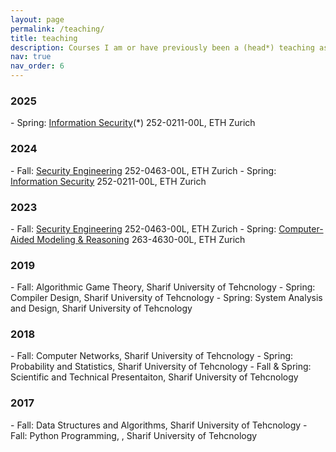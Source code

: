 ```yaml
---
layout: page
permalink: /teaching/
title: teaching
description: Courses I am or have previously been a (head*) teaching assistant for.
nav: true
nav_order: 6
---
```


<h3>2025</h3>
 - Spring: <a href="https://infsec.ethz.ch/education/ss2025/infsec.html">Information Security</a>(*) 252-0211-00L, ETH Zurich

<h3>2024</h3>
 - Fall: <a href="https://infsec.ethz.ch/education/as2024/seceng.html">Security Engineering</a> 252-0463-00L, ETH Zurich
 - Spring: <a href="https://infsec.ethz.ch/education/ss2024/infsec.html">Information Security</a> 252-0211-00L, ETH Zurich

<h3>2023</h3>
 - Fall: <a href="https://infsec.ethz.ch/education/as2024/seceng.html">Security Engineering</a> 252-0463-00L, ETH Zurich
 - Spring: <a href="https://infsec.ethz.ch/education/ss2023/camr.html">Computer-Aided Modeling & Reasoning</a> 263-4630-00L, ETH Zurich
 
<h3>2019</h3>
 - Fall: Algorithmic Game Theory, Sharif University of Tehcnology
 - Spring: Compiler Design, Sharif University of Tehcnology
 - Spring: System Analysis and Design, Sharif University of Tehcnology

<h3>2018</h3>
 - Fall: Computer Networks, Sharif University of Tehcnology
 - Spring: Probability and Statistics, Sharif University of Tehcnology
 - Fall & Spring: Scientific and Technical Presentaiton, Sharif University of Tehcnology
 
<h3>2017</h3>
 - Fall: Data Structures and Algorithms, Sharif University of Tehcnology
 - Fall: Python Programming, , Sharif University of Tehcnology
 
